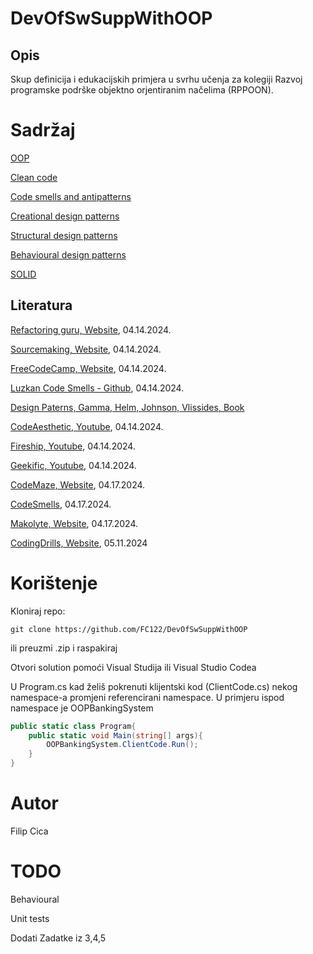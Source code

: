 # DevOfSwSuppWithOOP

## Opis
Skup definicija i edukacijskih primjera u svrhu učenja za kolegiji Razvoj programske podrške objektno orjentiranim načelima (RPPOON).

# Sadržaj
[OOP](https://github.com/FC122/DevOfSwSuppWithOOP/blob/master/DevOfSwSuppWithOOP/OOP/README.hr.md)

[Clean code](https://github.com/FC122/DevOfSwSuppWithOOP/blob/master/DevOfSwSuppWithOOP/CleanCode/README.hr.md)

[Code smells and antipatterns](https://github.com/FC122/DevOfSwSuppWithOOP/blob/master/DevOfSwSuppWithOOP/CodeSmellsAndAntipatterns/README.hr.md)

[Creational design patterns](https://github.com/FC122/DevOfSwSuppWithOOP/blob/master/DevOfSwSuppWithOOP/DesignPatterns/Creational/README.hr.md)

[Structural design patterns](https://github.com/FC122/DevOfSwSuppWithOOP/blob/master/DevOfSwSuppWithOOP/DesignPatterns/Structural/README.hr.md)

[Behavioural design patterns](https://github.com/FC122/DevOfSwSuppWithOOP/blob/master/DevOfSwSuppWithOOP/DesignPatterns/Behavioural/README.hr.md)

[SOLID](https://github.com/FC122/DevOfSwSuppWithOOP/blob/master/DevOfSwSuppWithOOP/SOLID/README.hr.md)

## Literatura
[Refactoring guru, Website](https://refactoring.guru), 04.14.2024.

[Sourcemaking, Website](https://sourcemaking.com), 04.14.2024.

[FreeCodeCamp, Website](https://www.freecodecamp.org/news/clean-coding-for-beginners), 04.14.2024.

[Luzkan Code Smells - Github](https://github.com/Luzkan/smells), 04.14.2024.

[Design Paterns, Gamma, Helm, Johnson, Vlissides, Book](https://github.com/ben-elbert/books/blob/master/Design%20Patterns%2C%20Elements%20of%20Reusable%20Object-Oriented%20Software.pdf)

[CodeAesthetic, Youtube](https://www.youtube.com/@CodeAesthetic), 04.14.2024.

[Fireship, Youtube](https://www.youtube.com/watch?v=tv-_1er1mWI), 04.14.2024.

[Geekific, Youtube](https://www.youtube.com/watch?v=mE3qTp1TEbg&list=PLlsmxlJgn1HJpa28yHzkBmUY-Ty71ZUGc), 04.14.2024.

[CodeMaze, Website](https://code-maze.com), 04.17.2024.

[CodeSmells](https://code-smells.com), 04.17.2024.

[Makolyte, Website](https://makolyte.com), 04.17.2024.

[CodingDrills, Website](https://www.codingdrills.com/tutorial/design-patterns-tutorial/introduction-to-dp), 05.11.2024

# Korištenje
Kloniraj repo:
```
git clone https://github.com/FC122/DevOfSwSuppWithOOP
```
ili preuzmi .zip i raspakiraj

Otvori solution pomoći Visual Studija ili Visual Studio Codea

U Program.cs kad želiš pokrenuti klijentski kod (ClientCode.cs) nekog namespace-a promjeni referencirani namespace. U primjeru ispod namespace je OOPBankingSystem
```cs
public static class Program{
    public static void Main(string[] args){
        OOPBankingSystem.ClientCode.Run();
    }
}
```
# Autor
Filip Cica

# TODO
Behavioural

Unit tests

Dodati Zadatke iz 3,4,5